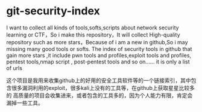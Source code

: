 # git-security-index
I want to collect all kinds of tools,softs,scripts about network security learning or CTF，So i make this repository，It will collect 
High-quality repository such as more stars，Because of i am a new in github,So i may missing many good tools or softs.
The index of security tools in github that gain more stars ,it include pwn tools and profiles,exploit tools and profiles,
pentest tools,nmap script , post-pentest tools and so on......
it is only a list of urls


这个项目是我用来收集github上的好用的安全工具软件等的一个链接索引，其中包含很多漏洞利用的exploit，很多kali上没有的工具等，在github上获取星星比较多的
高质量的项目会收集进来，或者包含的工具多的，因为个人能力有限，肯定会漏掉一些工具。
